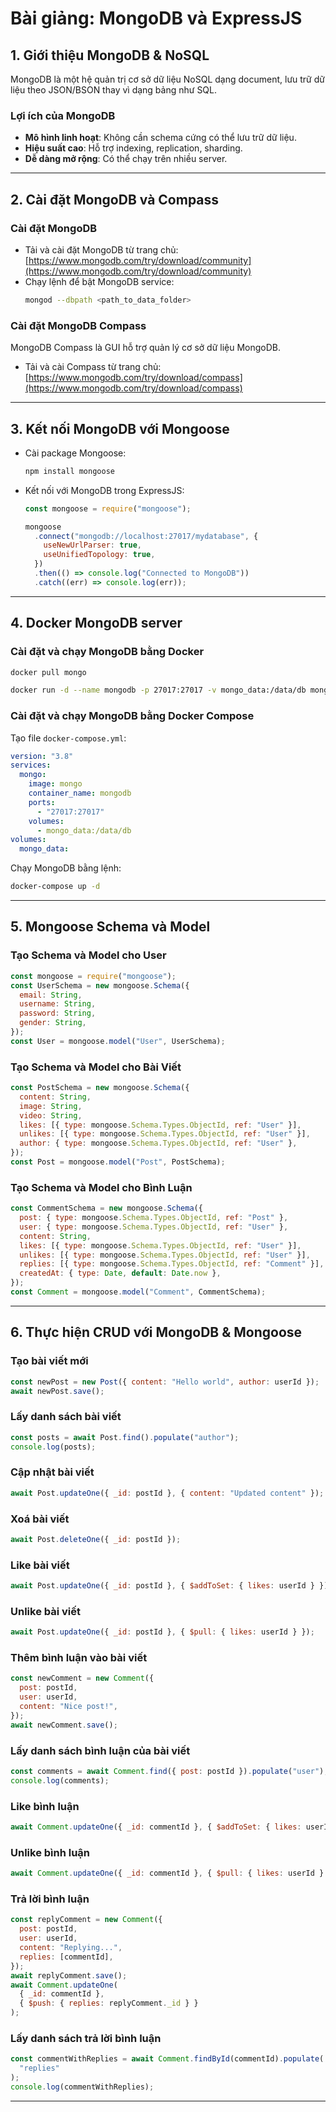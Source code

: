 # Bài giảng: MongoDB và ExpressJS

## 1. Giới thiệu MongoDB & NoSQL

MongoDB là một hệ quản trị cơ sở dữ liệu NoSQL dạng document, lưu trữ dữ liệu theo JSON/BSON thay vì dạng bảng như SQL.

### **Lợi ích của MongoDB**

- **Mô hình linh hoạt**: Không cần schema cứng có thể lưu trữ dữ liệu.
- **Hiệu suất cao**: Hỗ trợ indexing, replication, sharding.
- **Dễ dàng mở rộng**: Có thể chạy trên nhiều server.

---

## 2. Cài đặt MongoDB và Compass

### **Cài đặt MongoDB**

- Tải và cài đặt MongoDB từ trang chủ: [https://www.mongodb.com/try/download/community](https://www.mongodb.com/try/download/community)
- Chạy lệnh để bật MongoDB service:
  ```sh
  mongod --dbpath <path_to_data_folder>
  ```

### **Cài đặt MongoDB Compass**

MongoDB Compass là GUI hỗ trợ quản lý cơ sở dữ liệu MongoDB.

- Tải và cài Compass từ trang chủ: [https://www.mongodb.com/try/download/compass](https://www.mongodb.com/try/download/compass)

---

## 3. Kết nối MongoDB với Mongoose

- Cài package Mongoose:
  ```sh
  npm install mongoose
  ```
- Kết nối với MongoDB trong ExpressJS:

  ```js
  const mongoose = require("mongoose");

  mongoose
    .connect("mongodb://localhost:27017/mydatabase", {
      useNewUrlParser: true,
      useUnifiedTopology: true,
    })
    .then(() => console.log("Connected to MongoDB"))
    .catch((err) => console.log(err));
  ```

---

## 4. Docker MongoDB server

### **Cài đặt và chạy MongoDB bằng Docker**

```sh
docker pull mongo
```

```sh
docker run -d --name mongodb -p 27017:27017 -v mongo_data:/data/db mongo
```

### **Cài đặt và chạy MongoDB bằng Docker Compose**

Tạo file `docker-compose.yml`:

```yaml
version: "3.8"
services:
  mongo:
    image: mongo
    container_name: mongodb
    ports:
      - "27017:27017"
    volumes:
      - mongo_data:/data/db
volumes:
  mongo_data:
```

Chạy MongoDB bằng lệnh:

```sh
docker-compose up -d
```

---

## 5. Mongoose Schema và Model

### **Tạo Schema và Model cho User**

```js
const mongoose = require("mongoose");
const UserSchema = new mongoose.Schema({
  email: String,
  username: String,
  password: String,
  gender: String,
});
const User = mongoose.model("User", UserSchema);
```

### **Tạo Schema và Model cho Bài Viết**

```js
const PostSchema = new mongoose.Schema({
  content: String,
  image: String,
  video: String,
  likes: [{ type: mongoose.Schema.Types.ObjectId, ref: "User" }],
  unlikes: [{ type: mongoose.Schema.Types.ObjectId, ref: "User" }],
  author: { type: mongoose.Schema.Types.ObjectId, ref: "User" },
});
const Post = mongoose.model("Post", PostSchema);
```

### **Tạo Schema và Model cho Bình Luận**

```js
const CommentSchema = new mongoose.Schema({
  post: { type: mongoose.Schema.Types.ObjectId, ref: "Post" },
  user: { type: mongoose.Schema.Types.ObjectId, ref: "User" },
  content: String,
  likes: [{ type: mongoose.Schema.Types.ObjectId, ref: "User" }],
  unlikes: [{ type: mongoose.Schema.Types.ObjectId, ref: "User" }],
  replies: [{ type: mongoose.Schema.Types.ObjectId, ref: "Comment" }],
  createdAt: { type: Date, default: Date.now },
});
const Comment = mongoose.model("Comment", CommentSchema);
```

---

## 6. Thực hiện CRUD với MongoDB & Mongoose

### **Tạo bài viết mới**

```js
const newPost = new Post({ content: "Hello world", author: userId });
await newPost.save();
```

### **Lấy danh sách bài viết**

```js
const posts = await Post.find().populate("author");
console.log(posts);
```

### **Cập nhật bài viết**

```js
await Post.updateOne({ _id: postId }, { content: "Updated content" });
```

### **Xoá bài viết**

```js
await Post.deleteOne({ _id: postId });
```

### **Like bài viết**

```js
await Post.updateOne({ _id: postId }, { $addToSet: { likes: userId } });
```

### **Unlike bài viết**

```js
await Post.updateOne({ _id: postId }, { $pull: { likes: userId } });
```

### **Thêm bình luận vào bài viết**

```js
const newComment = new Comment({
  post: postId,
  user: userId,
  content: "Nice post!",
});
await newComment.save();
```

### **Lấy danh sách bình luận của bài viết**

```js
const comments = await Comment.find({ post: postId }).populate("user");
console.log(comments);
```

### **Like bình luận**

```js
await Comment.updateOne({ _id: commentId }, { $addToSet: { likes: userId } });
```

### **Unlike bình luận**

```js
await Comment.updateOne({ _id: commentId }, { $pull: { likes: userId } });
```

### **Trả lời bình luận**

```js
const replyComment = new Comment({
  post: postId,
  user: userId,
  content: "Replying...",
  replies: [commentId],
});
await replyComment.save();
await Comment.updateOne(
  { _id: commentId },
  { $push: { replies: replyComment._id } }
);
```

### **Lấy danh sách trả lời bình luận**

```js
const commentWithReplies = await Comment.findById(commentId).populate(
  "replies"
);
console.log(commentWithReplies);
```

---
